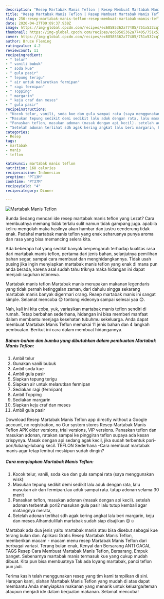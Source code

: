 ```yaml
---
description: "Resep Martabak Manis Teflon | Resep Membuat Martabak Manis Teflon Yang Bikin Ngiler"
title: "Resep Martabak Manis Teflon | Resep Membuat Martabak Manis Teflon Yang Bikin Ngiler"
slug: 256-resep-martabak-manis-teflon-resep-membuat-martabak-manis-teflon-yang-bikin-ngiler
date: 2020-04-27T09:09:37.938Z
image: https://img-global.cpcdn.com/recipes/ec68585362a77405/751x532cq70/martabak-manis-teflon-foto-resep-utama.jpg
thumbnail: https://img-global.cpcdn.com/recipes/ec68585362a77405/751x532cq70/martabak-manis-teflon-foto-resep-utama.jpg
cover: https://img-global.cpcdn.com/recipes/ec68585362a77405/751x532cq70/martabak-manis-teflon-foto-resep-utama.jpg
author: Bruce Fleming
ratingvalue: 4.2
reviewcount: 11
recipeingredient:
- " telur"
- " vanili bubuk"
- " soda kue"
- " gula pasir"
- " tepung terigu"
- " air untuk melarutkan fermipan"
- " ragi fermipan"
- " Topping"
- " margarin"
- " keju craf dan meses"
- " gula pasir"
recipeinstructions:
- "Kocok telur, vanili, soda kue dan gula sampai rata (saya menggunakan wisk)"
- "Masukan tepung sedikit demi sedikit lalu aduk dengan rata, lalu masukan air dan fermipan.lau aduk sampai rata. tutup adonan selama 30 menit"
- "Panaskan teflon, masukan adonan (masak dengan api kecil). setelah adonan terbentuk pori2 masukan gula pasir lalu tutup kembali agar matangnya merata,"
- "Setelah adonan terlihat sdh agak kering angkat lalu beri margarin, keju dan meses.Alhamdulillah martabak sudah siap disajikan 😊☺️"
categories:
- Resep
tags:
- martabak
- manis
- teflon

katakunci: martabak manis teflon 
nutrition: 168 calories
recipecuisine: Indonesian
preptime: "PT13M"
cooktime: "PT37M"
recipeyield: "4"
recipecategory: Dinner

---
```



![Martabak Manis Teflon](https://img-global.cpcdn.com/recipes/ec68585362a77405/751x532cq70/martabak-manis-teflon-foto-resep-utama.jpg)

Bunda Sedang mencari ide resep martabak manis teflon yang Lezat? Cara membuatnya memang tidak terlalu sulit namun tidak gampang juga. apabila keliru mengolah maka hasilnya akan hambar dan justru cenderung tidak enak. Padahal martabak manis teflon yang enak seharusnya punya aroma dan rasa yang bisa memancing selera kita.

Ada beberapa hal yang sedikit banyak berpengaruh terhadap kualitas rasa dari martabak manis teflon, pertama dari jenis bahan, selanjutnya pemilihan bahan segar, sampai cara membuat dan menghidangkannya. Tidak usah pusing jika ingin menyiapkan martabak manis teflon yang enak di mana pun anda berada, karena asal sudah tahu triknya maka hidangan ini dapat menjadi suguhan istimewa.

Martabak manis teflon Martabak manis merupakan makanan legendaris yang tidak pernah ketinggalan zaman, dari dahulu singga sekarang martabak manis banyak digermari orang. Reaep martabak manis ini sangat simple. Selamat mencoba 😊 tontong videonya sampai selesai yaa 😊.


Nah, kali ini kita coba, yuk, variasikan martabak manis teflon sendiri di rumah. Tetap berbahan sederhana, hidangan ini bisa memberi manfaat dalam membantu menjaga kesehatan tubuhmu sekeluarga. Anda dapat membuat Martabak Manis Teflon memakai 11 jenis bahan dan 4 langkah pembuatan. Berikut ini cara dalam membuat hidangannya.

<!--inarticleads1-->

##### Bahan-bahan dan bumbu yang dibutuhkan dalam pembuatan Martabak Manis Teflon:

1. Ambil  telur
1. Gunakan  vanili bubuk
1. Ambil  soda kue
1. Ambil  gula pasir
1. Siapkan  tepung terigu
1. Siapkan  air untuk melarutkan fermipan
1. Sediakan  ragi (fermipan)
1. Ambil  Topping
1. Sediakan  margarin
1. Siapkan  keju craf dan meses
1. Ambil  gula pasir


Download Resep Martabak Manis Teflon app directly without a Google account, no registration, no Our system stores Resep Martabak Manis Teflon APK older versions, trial versions, VIP versions. Panaskan teflon dan masukan adonan, ratakan sampai ke pinggiran teflon supaya ada kesan crispynya. Masak dengan api sedang agak kecil, jika sudah terbentuk pori-pori/lubang-lubang kecil. TEFLON Sederhana -Cara membuat martabak manis agar tetap lembut meskipun sudah dingin? 

<!--inarticleads2-->

##### Cara menyiapkan Martabak Manis Teflon:

1. Kocok telur, vanili, soda kue dan gula sampai rata (saya menggunakan wisk)
1. Masukan tepung sedikit demi sedikit lalu aduk dengan rata, lalu masukan air dan fermipan.lau aduk sampai rata. tutup adonan selama 30 menit
1. Panaskan teflon, masukan adonan (masak dengan api kecil). setelah adonan terbentuk pori2 masukan gula pasir lalu tutup kembali agar matangnya merata,
1. Setelah adonan terlihat sdh agak kering angkat lalu beri margarin, keju dan meses.Alhamdulillah martabak sudah siap disajikan 😊☺️


Martabak ada dua jenis yaitu martabak manis atau bisa disebut sebagai kue terang bulan dan. Aplikasi Gratis Resep Martabak Manis Teflon, memberikan macam - macam menu resep Martabak Manis Teflon dari berbagai variasi. Terang bulan enak, Kenyal dan Bersarang ANTI GAGAL TAGS Resep Cara Membuat Martabak Manis Teflon, Bersarang, Empuk banget. Sebenarnya martabak manis termasuk kue yang cukup mudah dibuat. Kita pun bisa membuatnya Tak ada loyang martabak, panci teflon pun jadi. 

Terima kasih telah menggunakan resep yang tim kami tampilkan di sini. Harapan kami, olahan Martabak Manis Teflon yang mudah di atas dapat membantu Anda menyiapkan makanan yang menarik untuk keluarga/teman ataupun menjadi ide dalam berjualan makanan. Selamat mencoba!
